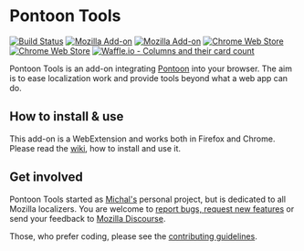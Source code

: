 # Pontoon Tools

[![Build Status](https://travis-ci.com/MikkCZ/pontoon-tools.svg?branch=master)](https://travis-ci.com/MikkCZ/pontoon-tools)
[![Mozilla Add-on](https://img.shields.io/amo/v/pontoon-tools.svg?label=Firefox)](https://addons.mozilla.org/firefox/addon/pontoon-tools/)
[![Mozilla Add-on](https://img.shields.io/amo/users/pontoon-tools.svg)](https://addons.mozilla.org/firefox/addon/pontoon-tools/statistics/)
[![Chrome Web Store](https://img.shields.io/chrome-web-store/v/gnbfbnpjncpghhjmmhklfhcglbopagbb.svg?label=Chrome)](https://chrome.google.com/webstore/detail/pontoon-tools/gnbfbnpjncpghhjmmhklfhcglbopagbb)
[![Chrome Web Store](https://img.shields.io/chrome-web-store/users/gnbfbnpjncpghhjmmhklfhcglbopagbb.svg?text=users)](https://chrome.google.com/webstore/detail/pontoon-tools/gnbfbnpjncpghhjmmhklfhcglbopagbb)
[![Waffle.io - Columns and their card count](https://badge.waffle.io/MikkCZ/pontoon-tools.svg?columns=inbox,backlog,in%20progress)](https://waffle.io/MikkCZ/pontoon-tools)

Pontoon Tools is an add-on integrating [Pontoon](https://pontoon.mozilla.org/) into your browser. The aim is to ease localization work and provide tools beyond what a web app can do.

## How to install & use
This add-on is a WebExtension and works both in Firefox and Chrome. Please read the [wiki](https://github.com/MikkCZ/pontoon-tools/wiki), how to install and use it.

## Get involved
Pontoon Tools started as [Michal's](https://mozillians.org/u/mstanke/) personal project, but is dedicated to all Mozilla localizers. You are welcome to [report bugs, request new features](https://github.com/MikkCZ/pontoon-tools/issues) or send your feedback to [Mozilla Discourse](https://discourse.mozilla.org/c/pontoon).

Those, who prefer coding, please see the [contributing guidelines](CONTRIBUTING.md).
